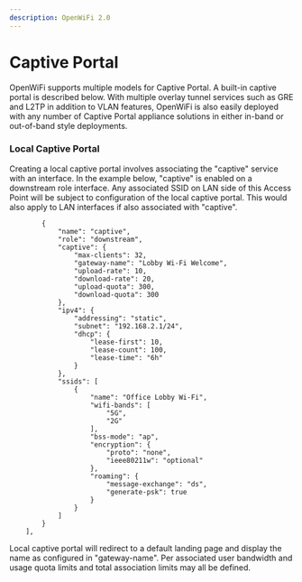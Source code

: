 ```yaml
---
description: OpenWiFi 2.0
---
```


# Captive Portal

OpenWiFi supports multiple models for Captive Portal. A built-in captive portal is described below. With multiple overlay tunnel services such as GRE and L2TP in addition to VLAN features, OpenWiFi is also easily deployed with any number of Captive Portal appliance solutions in either in-band or out-of-band style deployments. 

### Local Captive Portal

Creating a local captive portal involves associating the "captive" service with an interface. In the example below, "captive" is enabled on a downstream role interface. Any associated SSID on LAN side of this Access Point will be subject to configuration of the local captive portal. This would also apply to LAN interfaces if also associated with "captive".

```text
		{
			"name": "captive",
			"role": "downstream",
			"captive": {
				"max-clients": 32,
				"gateway-name": "Lobby Wi-Fi Welcome",
				"upload-rate": 10,
				"download-rate": 20,
				"upload-quota": 300,
				"download-quota": 300
			},
			"ipv4": {
				"addressing": "static",
				"subnet": "192.168.2.1/24",
				"dhcp": {
					"lease-first": 10,
					"lease-count": 100,
					"lease-time": "6h"
				}
			},
			"ssids": [
				{
					"name": "Office Lobby Wi-Fi",
					"wifi-bands": [
						"5G",
						"2G"
					],
					"bss-mode": "ap",
					"encryption": {
						"proto": "none",
						"ieee80211w": "optional"
					},
					"roaming": {
						"message-exchange": "ds",
						"generate-psk": true
					}
				}
			]
		}
	],
```

Local captive portal will redirect to a default landing page and display the name as configured in "gateway-name".  Per associated user bandwidth and usage quota limits and total association limits may all be defined. 

